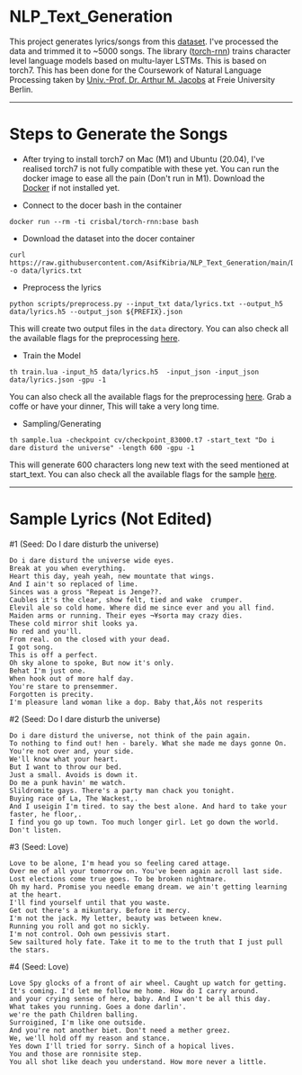 # NLP_Text_Generation

This project generates lyrics/songs from this [dataset](https://www.kaggle.com/neisse/scrapped-lyrics-from-6-genres). I've processed the data and trimmed it to ~5000 songs. The library ([torch-rnn](https://github.com/jcjohnson/torch-rnn)) trains character level language models based on multu-layer LSTMs. This is based on torch7.
This has been done for the Coursework of Natural Language Processing taken by [Univ.-Prof. Dr. Arthur M. Jacobs](https://www.ewi-psy.fu-berlin.de/einrichtungen/arbeitsbereiche/allgpsy/mitarbeiter_innen/ajacobs/index.html) at Freie University Berlin.

--------------

# Steps to Generate the Songs
* After trying to install torch7 on Mac (M1) and Ubuntu (20.04), I've realised torch7 is not fully compatible with these yet. You can run the docker image to ease all the pain (Don't run in M1). Download the [Docker](https://www.docker.com/get-started) if not installed yet.

* Connect to the docer bash in the container
```
docker run --rm -ti crisbal/torch-rnn:base bash 
```

* Download the dataset into the docer container
```
curl https://raw.githubusercontent.com/AsifKibria/NLP_Text_Generation/main/Data/input.txt -o data/lyrics.txt 
```

* Preprocess the lyrics
```
python scripts/preprocess.py --input_txt data/lyrics.txt --output_h5 data/lyrics.h5 --output_json ${PREFIX}.json
```
This will create two output files in the `data` directory. You can also check all the available flags for the preprocessing [here](https://github.com/jcjohnson/torch-rnn/blob/master/doc/flags.md#training).

* Train the Model
```
th train.lua -input_h5 data/lyrics.h5  -input_json -input_json data/lyrics.json -gpu -1
```
You can also check all the available flags for the preprocessing [here](https://github.com/jcjohnson/torch-rnn/blob/master/doc/flags.md#training). Grab a coffe or have your dinner, This will take a very long time. 

* Sampling/Generating
```
th sample.lua -checkpoint cv/checkpoint_83000.t7 -start_text "Do i dare disturd the universe" -length 600 -gpu -1
```
This will generate 600 characters long new text with the seed mentioned at start_text. You can also check all the available flags for the sample [here](https://github.com/jcjohnson/torch-rnn/blob/master/doc/flags.md#training).

--------------
# Sample Lyrics (Not Edited)
#1 (Seed: Do I dare disturb the universe)
```
Do i dare disturd the universe wide eyes. 
Break at you when everything. 
Heart this day, yeah yeah, new mountate that wings. 
And I ain't so replaced of lime. 
Sinces was a gross "Repeat is Jenge??. 
Caubles it's the clear, show felt, tied and wake  crumper.
Elevil ale so cold home. Where did me since ever and you all find. 
Maiden arms or running. Their eyes ¬¥sorta may crazy dies. 
These cold mirror shit looks ya. 
No red and you'll. 
From real. on the closed with your dead. 
I got song. 
This is off a perfect.
Oh sky alone to spoke, But now it's only.
Behat I'm just one. 
When hook out of more half day. 
You're stare to prensemmer. 
Forgotten is precity. 
I'm pleasure land woman like a dop. Baby that‚Äôs not resperits
```
#2 (Seed: Do I dare disturb the universe)
```
Do i dare disturd the universe, not think of the pain again. 
To nothing to find out! hen - barely. What she made me days gonne On. 
You're not over and, your side.
We'll know what your heart. 
But I want to throw our bed. 
Just a small. Avoids is down it.
Do me a punk havin' me watch. 
Slildromite gays. There's a party man chack you tonight. 
Buying race of La, The Wackest,. 
And I useigin I'm tired. to say the best alone. And hard to take your faster, he floor,.
I find you go up town. Too much longer girl. Let go down the world.  Don't listen.
```
#3 (Seed: Love)
```
Love to be alone, I'm head you so feeling cared attage. 
Over me of all your tomorrow on. You've been again acroll last side. 
Lost elections come true goes. To be broken nightmare. 
Oh my hard. Promise you needle emang dream. we ain't getting learning at the heart. 
I'll find yourself until that you waste. 
Get out there's a mikuntary. Before it mercy. 
I'm not the jack. My letter, beauty was between knew.
Running you roll and got no sickly. 
I'm not control. Ooh own pessivis start. 
Sew sailtured holy fate. Take it to me to the truth that I just pull the stars.
```
#4 (Seed: Love)
```
Love Spy glocks of a front of air wheel. Caught up watch for getting. 
It's coming. I'd let me follow me home. How do I carry around. 
and your crying sense of here, baby. And I won't be all this day. 
What takes you running. Goes a done darlin'. 
we're the path Children balling. 
Surroigined, I'm like one outside.
And you're not another biet. Don't need a mether greez. 
We, we'll hold off my reason and stance. 
Yes down I'll tried for sorry. Sinch of a hopical lives.
You and those are ronnisite step.
You all shot like deach you understand. How more never a little.
```
